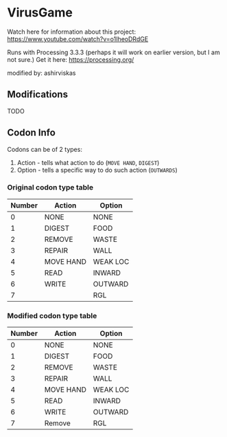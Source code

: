 # VirusGame
Watch here for information about this project: https://www.youtube.com/watch?v=o1IheoDRdGE

Runs with Processing 3.3.3 (perhaps it will work on earlier version, but I am not sure.) Get it here: https://processing.org/

modified by: ashirviskas

## Modifications
TODO

## Codon Info

Codons can be of 2 types:

1. Action - tells what action to do (`MOVE HAND`, `DIGEST`)
2. Option - tells a specific way to do such action (`OUTWARDS`)

### Original codon type table

| Number  | Action | Option |
| ---- | ------------- | --- |
| 0  | NONE  | NONE |
| 1  | DIGEST | FOOD |
| 2  | REMOVE | WASTE |
| 3  | REPAIR | WALL |
| 4  | MOVE HAND | WEAK LOC |
| 5  | READ | INWARD |
| 6  | WRITE | OUTWARD |
| 7  |  | RGL |


### Modified codon type table

| Number  | Action | Option |
| ---- | ------------- | --- |
| 0  | NONE  | NONE |
| 1  | DIGEST | FOOD |
| 2  | REMOVE | WASTE |
| 3  | REPAIR | WALL |
| 4  | MOVE HAND | WEAK LOC |
| 5  | READ | INWARD |
| 6  | WRITE | OUTWARD |
| 7  | Remove | RGL |

